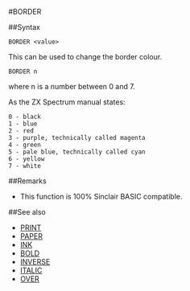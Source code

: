 #BORDER

##Syntax
```
BORDER <value> 
```
This can be used to change the border colour.

```
BORDER n
```
where n is a number between 0 and 7.


As the ZX Spectrum manual states:

```
0 - black
1 - blue
2 - red
3 - purple, technically called magenta
4 - green
5 - pale blue, technically called cyan
6 - yellow
7 - white
```

##Remarks
* This function is 100% Sinclair BASIC compatible.

##See also
* [PRINT](print.md)
* [PAPER](paper.md)
* [INK](ink.md)
* [BOLD](bold.md)
* [INVERSE](inverse.md)
* [ITALIC](italic.md)
* [OVER](over.md)

